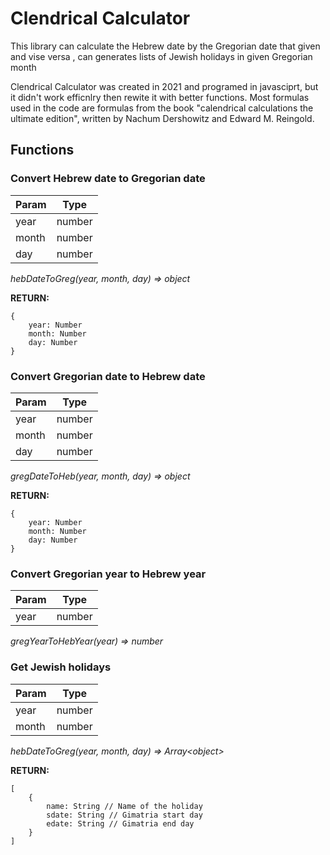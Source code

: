 # Clendrical Calculator
This library can calculate the Hebrew date by the Gregorian date that given and vise versa , can generates lists of Jewish holidays in given Gregorian month

Clendrical Calculator was created in 2021 and programed in javasciprt, but it didn't work efficnlry then rewite it with better functions.
Most formulas used in the code are formulas from the book "calendrical calculations the ultimate edition", written by Nachum Dershowitz and Edward M. Reingold.


## Functions

### Convert Hebrew date to Gregorian  date
| Param | Type |
| --- | --- |
| year | number |
| month | number |
| day | number |

*hebDateToGreg(year, month, day) ⇒ object*

**RETURN:**

    {
	    year: Number
	    month: Number
	    day: Number
    }

### Convert Gregorian  date to Hebrew date
| Param | Type |
| --- | --- |
| year | number |
| month | number |
| day | number |

*gregDateToHeb(year, month, day) ⇒ object*


**RETURN:**

    {
	    year: Number
	    month: Number
	    day: Number
    }

### Convert Gregorian year to Hebrew year
| Param | Type |
| --- | --- |
| year | number |

*gregYearToHebYear(year) ⇒ number*

### Get Jewish holidays
| Param | Type |
| --- | --- |
| year | number |
| month | number |

*hebDateToGreg(year, month, day) ⇒ Array\<object\>*

**RETURN:**

    [
	    {
		    name: String // Name of the holiday
		    sdate: String // Gimatria start day
		    edate: String // Gimatria end day
	    }
    ]






